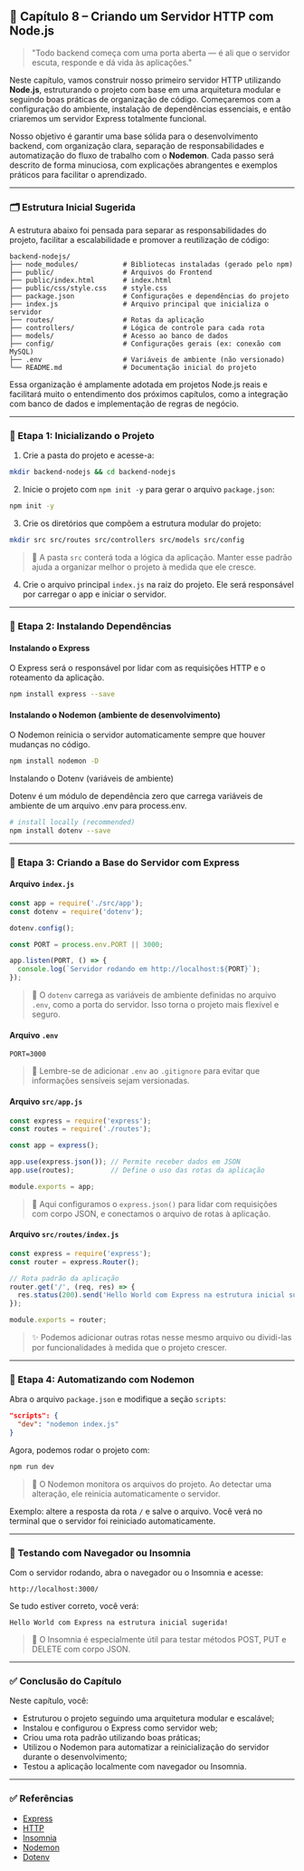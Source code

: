 ## 🧠 Capítulo 8 – Criando um Servidor HTTP com Node.js

> "Todo backend começa com uma porta aberta — é ali que o servidor escuta, responde e dá vida às aplicações."

Neste capítulo, vamos construir nosso primeiro servidor HTTP utilizando **Node.js**, estruturando o projeto com base em uma arquitetura modular e seguindo boas práticas de organização de código. Começaremos com a configuração do ambiente, instalação de dependências essenciais, e então criaremos um servidor Express totalmente funcional.

Nosso objetivo é garantir uma base sólida para o desenvolvimento backend, com organização clara, separação de responsabilidades e automatização do fluxo de trabalho com o **Nodemon**. Cada passo será descrito de forma minuciosa, com explicações abrangentes e exemplos práticos para facilitar o aprendizado.

------

### 🗂️ Estrutura Inicial Sugerida

A estrutura abaixo foi pensada para separar as responsabilidades do projeto, facilitar a escalabilidade e promover a reutilização de código:

```
backend-nodejs/
├── node_modules/           # Bibliotecas instaladas (gerado pelo npm)
├── public/                 # Arquivos do Frontend
├── public/index.html       # index.html
├── public/css/style.css    # style.css
├── package.json            # Configurações e dependências do projeto
├── index.js                # Arquivo principal que inicializa o servidor
├── routes/                 # Rotas da aplicação
├── controllers/            # Lógica de controle para cada rota
├── models/                 # Acesso ao banco de dados
├── config/                 # Configurações gerais (ex: conexão com MySQL)
├── .env                    # Variáveis de ambiente (não versionado)
└── README.md               # Documentação inicial do projeto
```

Essa organização é amplamente adotada em projetos Node.js reais e facilitará muito o entendimento dos próximos capítulos, como a integração com banco de dados e implementação de regras de negócio.

------

### 🔹 Etapa 1: Inicializando o Projeto

1. Crie a pasta do projeto e acesse-a:

```bash
mkdir backend-nodejs && cd backend-nodejs
```

2. Inicie o projeto com `npm init -y` para gerar o arquivo `package.json`:

```bash
npm init -y
```

3. Crie os diretórios que compõem a estrutura modular do projeto:

```bash
mkdir src src/routes src/controllers src/models src/config
```

> 🧠 A pasta `src` conterá toda a lógica da aplicação. Manter esse padrão ajuda a organizar melhor o projeto à medida que ele cresce.

4. Crie o arquivo principal `index.js` na raiz do projeto. Ele será responsável por carregar o app e iniciar o servidor.

------

### 🔹 Etapa 2: Instalando Dependências

#### Instalando o Express

O Express será o responsável por lidar com as requisições HTTP e o roteamento da aplicação.

```bash
npm install express --save
```

#### Instalando o Nodemon (ambiente de desenvolvimento)

O Nodemon reinicia o servidor automaticamente sempre que houver mudanças no código.

```bash
npm install nodemon -D
```

Instalando o Dotenv (variáveis de ambiente)

Dotenv é um módulo de dependência zero que carrega variáveis de ambiente de um arquivo .env para process.env.

```bash
# install locally (recommended)
npm install dotenv --save
```

------

### 🔹 Etapa 3: Criando a Base do Servidor com Express

#### Arquivo `index.js`

```js
const app = require('./src/app');
const dotenv = require('dotenv');

dotenv.config();

const PORT = process.env.PORT || 3000;

app.listen(PORT, () => {
  console.log(`Servidor rodando em http://localhost:${PORT}`);
});
```

> 📌 O `dotenv` carrega as variáveis de ambiente definidas no arquivo `.env`, como a porta do servidor. Isso torna o projeto mais flexível e seguro.

#### Arquivo `.env`

```
PORT=3000
```

> 🔐 Lembre-se de adicionar `.env` ao `.gitignore` para evitar que informações sensíveis sejam versionadas.

#### Arquivo `src/app.js`

```js
const express = require('express');
const routes = require('./routes');

const app = express();

app.use(express.json()); // Permite receber dados em JSON
app.use(routes);         // Define o uso das rotas da aplicação

module.exports = app;
```

> 🎯 Aqui configuramos o `express.json()` para lidar com requisições com corpo JSON, e conectamos o arquivo de rotas à aplicação.

#### Arquivo `src/routes/index.js`

```js
const express = require('express');
const router = express.Router();

// Rota padrão da aplicação
router.get('/', (req, res) => {
  res.status(200).send('Hello World com Express na estrutura inicial sugerida!');
});

module.exports = router;
```

> ✨ Podemos adicionar outras rotas nesse mesmo arquivo ou dividi-las por funcionalidades à medida que o projeto crescer.

------

### 🔹 Etapa 4: Automatizando com Nodemon

Abra o arquivo `package.json` e modifique a seção `scripts`:

```json
"scripts": {
  "dev": "nodemon index.js"
}
```

Agora, podemos rodar o projeto com:

```bash
npm run dev
```

> 🔁 O Nodemon monitora os arquivos do projeto. Ao detectar uma alteração, ele reinicia automaticamente o servidor.

Exemplo: altere a resposta da rota `/` e salve o arquivo. Você verá no terminal que o servidor foi reiniciado automaticamente.

------

### 🧪 Testando com Navegador ou Insomnia

Com o servidor rodando, abra o navegador ou o Insomnia e acesse:

```
http://localhost:3000/
```

Se tudo estiver correto, você verá:

```
Hello World com Express na estrutura inicial sugerida!
```

> 🧪 O Insomnia é especialmente útil para testar métodos POST, PUT e DELETE com corpo JSON.

------

### ✅ Conclusão do Capítulo

Neste capítulo, você:

- Estruturou o projeto seguindo uma arquitetura modular e escalável;
- Instalou e configurou o Express como servidor web;
- Criou uma rota padrão utilizando boas práticas;
- Utilizou o Nodemon para automatizar a reinicialização do servidor durante o desenvolvimento;
- Testou a aplicação localmente com navegador ou Insomnia.

---

### ✅ Referências

- [Express](https://expressjs.com/)
- [HTTP](https://en.wikipedia.org/wiki/HTTP)
- [Insomnia](https://insomnia.rest/)
- [Nodemon](https://www.npmjs.com/package/nodemon)
- [Dotenv](https://www.npmjs.com/package/dotenv)

